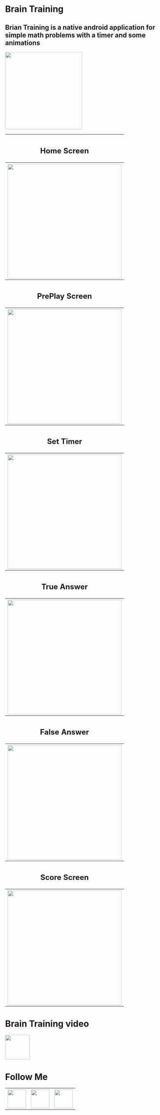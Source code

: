 # Brain Training

## Brian Training  is a native android application for simple math problems with a timer and some animations

<a href="https://drive.google.com/drive/folders/1Xnqk40bIFMEohNQvdyKE3yrMNPwi9_yP?usp=sharing">
<img src="images/downloadAndroid.png"  width="250">  
</a> 

<table style="width:100%" >
  
  <tr> 
   <th>   <h2>Home Screen</h2>   </th> 
  <tr/>
  <tr>
    <th><img src="images/1.home.jpg"  width="370"></th>
  </tr>
  

  <tr>  
   <th>   <h2>PrePlay Screen</h2> </th>
  <tr/>
  <tr>
   <th><img src="images/2.prePlay.jpg"  width="370"></th>
  </tr>
  
  
  <tr>  
   <th>   <h2>Set Timer</h2> </th>
  <tr/>
  <tr>
   <th><img src="images/3.setTimer.jpg"  width="370"></th>
  </tr>
  
  
  <tr>  
   <th>   <h2>True Answer</h2> </th>
  <tr/>
  <tr>
   <th><img src="images/5.trueAnswer.jpg"  width="370"></th>
  </tr>
  
  
  <tr>  
   <th>   <h2>False Answer</h2> </th>
  <tr/>
  <tr>
   <th><img src="images/4.falseAnswer.jpg"  width="370"></th>
  </tr>
  
   
   
  <tr>  
   <th>   <h2>Score Screen</h2> </th>
  <tr/>
  <tr>
   <th><img src="images/6.score.jpg"  width="370"></th>
  </tr>

  
</table>

# Brain Training video

<a href="https://drive.google.com/file/d/1ezEUBCC9bIWzk_DhqppBKy4XYMeb6qOM/view?usp=sharing">
<img src="images/youtube.png"  width="80">  
</a> 

# Follow Me 
<table>
  <tr>
  <th>
    <a href="https://www.linkedin.com/in/amr-alshenawy">
      <img src="images/linkedin.png"  width="60"> 
    </a>
    </th>
   
   
   <th>
    <a href="https://www.facebook.com/eng.amr.alshenawy">
      <img src="images/facebook.png"  width="60"> 
    </a>
    </th>
    
   <th>
    <a href="https://wa.me/+201067316151">
      <img src="images/whatsapp.png"  width="60"> 
    </a>
   </th>
  </tr>
</table>
